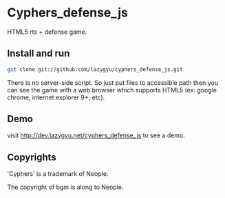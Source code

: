 # Cyphers_defense_js

HTML5 rts + defense game.

## Install and run

```sh
git clone git://github.com/lazygyu/cyphers_defense_js.git
```

There is no server-side script. So just put files to accessible path then you can see the game with a web browser which supports HTML5 (ex: google chrome, internet explorer 9+, etc).

## Demo

visit http://dev.lazygyu.net/cyphers_defense_js to see a demo.

## Copyrights

'Cyphers' is a trademark of Neople.

The copyright of bgm is along to Neople.
